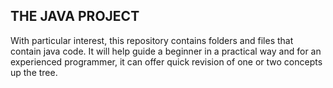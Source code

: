 THE JAVA PROJECT
------------
With particular interest, this repository contains folders and files that contain  java code.
It will  help guide a beginner in a practical way and for an experienced programmer, it can offer quick revision of one or two concepts up the tree.